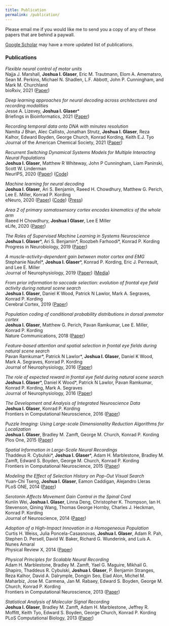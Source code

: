 ```yaml
---
title: Publication
permalink: /publication/
---
```


Please email me if you would like me to send you a copy of any of these papers that are behind a paywall.

[<i class="fa fa-google"></i> Google Scholar](https://scholar.google.com/citations?user=tbfWCDgAAAAJ&hl=en) may have a more updated list of publications.


### Publications

_Flexible neural control of motor units_<br>
Najja J. Marshall, **Joshua I. Glaser**, Eric M. Trautmann, Elom A. Amematsro, Sean M. Perkins, Michael N. Shadlen, L.F. Abbott, John P. Cunningham, and Mark M. Churchland <br>
bioRxiv, 2021 ([Paper](https://www.biorxiv.org/content/10.1101/2021.05.05.442653v2.full.pdf))

_Deep learning approaches for neural decoding across architectures and recording modalities_<br>
Jesse A. Lizevey, **Joshua I. Glaser**\*<br>
Briefings in Bioinformatics, 2021 ([Paper](https://academic.oup.com/bib/advance-article/doi/10.1093/bib/bbaa355/6054827?guestAccessKey=be3afc4f-5123-4542-a138-602a7c8b3239))

_Recording temporal data onto DNA with minutes resolution_<br>
Namita J Bhan, Alec Callisto, Jonathan Strutz, **Joshua I. Glaser**, Reza Kalhor, Edward Boyden, George Church, Konrad Kording, Keith E.J. Tyo<br>
Journal of the American Chemical Society, 2021 ([Paper](https://pubs.acs.org/doi/pdf/10.1021/jacs.1c07331))

_Recurrent Switching Dynamical Systems Models for Multiple Interacting Neural Populations_<br>
**Joshua I. Glaser**, Matthew R Whiteway, John P Cunningham, Liam Paninski, Scott W. Linderman<br>
NeurIPS, 2020 ([Paper](https://www.biorxiv.org/content/10.1101/2020.10.21.349282v1.full.pdf)) ([Code](https://github.com/lindermanlab/ssm))

_Machine learning for neural decoding_<br>
**Joshua I. Glaser**, Ari S. Benjamin, Raeed H. Chowdhury, Matthew G. Perich, Lee E. Miller, Konrad P. Kording<br>
eNeuro, 2020 ([Paper](https://arxiv.org/pdf/1708.00909.pdf)) ([Code](https://github.com/KordingLab/Neural_Decoding)) ([Press](https://www.technologyreview.com/s/608604/how-machine-learning-is-helping-neuroscientists-crack-our-neural-code/))

_Area 2 of primary somatosensory cortex encodes kinematics of the whole arm_<br>
Raeed H Chowdhury, **Joshua I Glaser**, Lee E Miller<br>
eLife, 2020 ([Paper](https://elifesciences.org/articles/48198))

_The Roles of Supervised Machine Learning in Systems Neuroscience_<br>
**Joshua I. Glaser**\*, Ari S. Benjamin\*, Roozbeh Farhoodi\*, Konrad P. Kording<br>
Progress in Neurobiology, 2019 ([Paper](https://www.sciencedirect.com/science/article/pii/S0301008218300856))

_A muscle-activity-dependent gain between motor cortex and EMG_<br>
Stephanie Naufel*, **Joshua I. Glaser**\*, Konrad P. Kording, Eric J. Perreault, and Lee E. Miller<br>
Journal of Neurophysiology, 2019 ([Paper](https://www.physiology.org/doi/full/10.1152/jn.00329.2018)) ([Media](https://jneurophysiol.podbean.com/e/a-muscle-activity-dependent-gain-between-motor-cortex-and-emg/))

_From prior information to saccade selection: evolution of frontal eye field activity during natural scene search_<br>
**Joshua I. Glaser**, Daniel K Wood, Patrick N Lawlor, Mark A. Segraves, Konrad P. Kording<br>
Cerebral Cortex, 2019 ([Paper](https://academic.oup.com/cercor/advance-article/doi/10.1093/cercor/bhz216/5588869?guestAccessKey=8ec8f346-d3c1-4b30-8daf-597e7937047b))

_Population coding of conditional probability distributions in dorsal premotor cortex_<br>
**Joshua I. Glaser**, Matthew G. Perich, Pavan Ramkumar, Lee E. Miller, Konrad P. Kording<br>
Nature Communications, 2018 ([Paper](https://www.nature.com/articles/s41467-018-04062-6))

_Feature-based attention and spatial selection in frontal eye fields during natural scene search_<br>
Pavan Ramkumar\*, Patrick N Lawlor\*, **Joshua I. Glaser**, Daniel K Wood, Mark A. Segraves, Konrad P. Kording<br>
Journal of Neurophysiology, 2016 ([Paper](http://jn.physiology.org/content/116/3/1328))

_The role of expected reward in frontal eye field during natural scene search_<br>
**Joshua I. Glaser**\*, Daniel K Wood\*, Patrick N Lawlor, Pavan Ramkumar, Konrad P. Kording, Mark A. Segraves<br>
Journal of Neurophysiology, 2016 ([Paper](http://jn.physiology.org/content/116/2/645))

_The Development and Analysis of Integrated Neuroscience Data_<br>
**Joshua I. Glaser**, Konrad P. Kording<br>
Frontiers in Computational Neuroscience, 2016 ([Paper](http://journal.frontiersin.org/article/10.3389/fncom.2016.00011/full))

_Puzzle Imaging: Using Large-scale Dimensionality Reduction Algorithms for Localization_<br>
  **Joshua I. Glaser**, Bradley M. Zamft, George M. Church, Konrad P. Kording<br>
  Plos One, 2015 ([Paper](http://journals.plos.org/plosone/article?id=10.1371/journal.pone.0131593))

_Spatial Information in Large-Scale Neural Recordings_<br>
Thaddeus R. Cybulski\*, **Joshua I. Glaser**\*, Adam H. Marblestone, Bradley M. Zamft, Edward S. Boyden, George M. Church, Konrad P. Kording<br>
Frontiers in Computational Neuroscience, 2015 ([Paper](http://journal.frontiersin.org/article/10.3389/fncom.2014.00172/full))

_Modeling the Effect of Selection History on Pop-Out Visual Search_<br>
Yuan-Chi Tseng, **Joshua I. Glaser**, Eamon Caddigan, Alejandro Lleras<br>
PLoS ONE, 2014 ([Paper](http://www.plosone.org/article/info%3Adoi%2F10.1371%2Fjournal.pone.0089996))

_Serotonin Affects Movement Gain Control in the Spinal Cord_<br>
Kunlin Wei, **Joshua I. Glaser**, Linna Deng, Christopher K. Thompson, Ian H. Stevenson, Qining Wang, Thomas George Hornby, Charles J. Heckman, Konrad P. Kording<br>
Journal of Neuroscience, 2014 ([Paper](http://www.jneurosci.org/content/34/38/12690.short))

_Adoption of a High-Impact Innovation in a Homogeneous Population_<br>
Curtis H. Weiss, Julia Poncela-Casasnovas, **Joshua I. Glaser**, Adam R. Pah, Stephen D. Persell, David W. Baker, Richard G. Wunderink, and Luís A. Nunes Amaral<br>
Physical Review X, 2014 ([Paper](http://journals.aps.org/prx/abstract/10.1103/PhysRevX.4.041008))

_Physical Principles for Scalable Neural Recording_<br>
Adam H. Marblestone, Bradley M. Zamft, Yael G. Maguire, Mikhail G. Shapiro, Thaddeus R. Cybulski, **Joshua I. Glaser**, P. Benjamin Stranges, Reza Kalhor, David A. Dalrymple, Dongjin Seo, Elad Alon, Michel M. Maharbiz, Jose M. Carmena, Jan M. Rabaey, Edward S. Boyden, George M. Church, Konrad P. Kording<br>
Frontiers in Computational Neuroscience, 2013 ([Paper](http://journal.frontiersin.org/article/10.3389/fncom.2013.00137/abstract))

_Statistical Analysis of Molecular Signal Recording_<br>
**Joshua I. Glaser**, Bradley M. Zamft, Adam H. Marblestone, Jeffrey R. Moffitt, Keith Tyo, Edward S. Boyden, George Church, Konrad P. Kording<br>
PLoS Computational Biology, 2013 ([Paper](http://journals.plos.org/ploscompbiol/article?id=10.1371/journal.pcbi.1003145))
